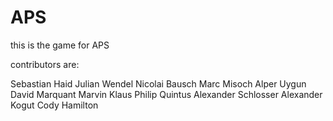 APS
===

this is the game for APS

contributors are:

Sebastian Haid
Julian Wendel
Nicolai Bausch
Marc Misoch
Alper Uygun
David Marquant
Marvin Klaus
Philip Quintus
Alexander Schlosser
Alexander Kogut
Cody Hamilton
